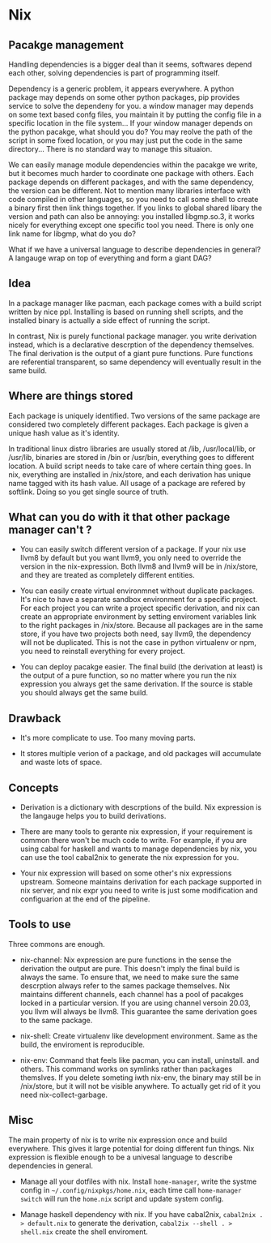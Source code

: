 # Nix

## Pacakge management
Handling dependencies is a bigger deal than it seems, softwares depend each other, solving dependencies is part of programming itself.

Dependency is a generic problem, it appears everywhere. A python package may depends on some other python packages, pip provides service to solve the dependeny for you. a window manager may depends on some text based confg files, you maintain it by putting the config file in a specific location in the file system... If your window manager depends on the python pacakge, what should you do? You may reolve the path of the script in some fixed location, or you may just put the code in the same directory... There is no standard way to manage this situaion.

We can easily manage module dependencies within the pacakge we write, but it becomes much harder to coordinate one package with others. Each package depends on different packages, and with the same dependency, the version can be different. Not to mention many libraries interface with code compiled in other languages, so you need to call some shell to create a binary first then link things together. If you links to global shared libary the version and path can also be annoying: you installed libgmp.so.3, it works nicely for everything except one specific tool you need. There is only one link name for libgmp, what do you do?

What if we have a universal language to describe dependencies in general? A langauge wrap on top of everything and form a giant DAG?

## Idea

In a package manager like pacman, each package comes with a build script written by nice ppl. Installing is based on running shell scripts, and the installed binary is actually a side effect of running the script.

In contrast, Nix is purely functional package manager. you write derivation instead, which is a declarative descrption of the dependency themselves. The final derivation is the output of a giant pure functions. Pure functions are referential transparent, so same dependency will eventually result in the same build.

## Where are things stored

Each package is uniquely identified. Two versions of the same package are considered two completely different packages. Each package is given a unique hash value as it's identity.

In traditional linux distro libraries are usually stored at /lib, /usr/local/lib, or /usr/lib, binaries are stored in /bin or /usr/bin, everything goes to different location. A build script needs to take care of where certain thing goes. In nix, everything are installed in /nix/store, and each derivation has unique name tagged with its hash value. All usage of a package are refered by softlink. Doing so you get single source of truth.

## What can you do with it that other package manager can't ?

- You can easily switch different version of a package. If your nix use llvm8 by default but you want llvm9, you only need to override the version in the nix-expression. Both llvm8 and llvm9 will be in /nix/store, and they are treated as completely different entities.

- You can easily create virtual environmnet without duplicate packages. It's nice to have a separate sandbox environment for a specific project. For each project you can write a project specific derivation, and nix can create an appropriate environment by setting enviroment variables link to the right packages in /nix/store. Because all packages are in the same store, if you have two projects both need, say llvm9, the dependency will not be duplicated. This is not the case in python virtualenv or npm, you need to reinstall everything for every project.

- You can deploy pacakge easier. The final build (the derivation at least) is the output of a pure function, so no matter where you run the nix expression you always get the same derivation. If the source is stable you should always get the same build.

## Drawback

- It's more complicate to use. Too many moving parts.

- It stores multiple verion of a package, and old packages will accumulate and waste lots of space.


## Concepts

- Derivation is a dictionary with descrptions of the build. Nix expression is the langauge helps you to build derivations.

- There are many tools to gerante nix expression, if your requirement is common there won't be much code to write. For example, if you are using cabal for haskell and wants to manage dependencies by nix, you can use the tool cabal2nix to generate the nix expression for you.

- Your nix expression will based on some other's nix expressions upstream. Someone maintains derivation for each package supported in nix server, and nix expr you need to write is just some modification and configuarion at the end of the pipeline.


## Tools to use

Three commons are enough.

- nix-channel: Nix expression are pure functions in the sense the derivation the output are pure. This doesn't imply the final build is always the same. To ensure that, we need to make sure the same descrption always refer to the sames package themselves. Nix maintains different channels, each channel has a pool of pacakges locked in a particular version. If you are using channel versoin 20.03, you llvm will always be llvm8.  This guarantee the same derivation goes to the same package.

- nix-shell: Create virtualenv like development environment. Same as the build, the enviroment is reproducible.

- nix-env: Command that feels like pacman, you can install, uninstall. and others. This command works on symlinks rather than packages themslves. If you delete someting iwth nix-env, the binary may still be in /nix/store, but it will not be visible anywhere. To actually get rid of it you need nix-collect-garbage.

## Misc
The main property of nix is to write nix expression once and build everywhere. This gives it large potential for doing different fun things. Nix expression is flexible enough to be a univesal language to describe dependencies in general.

- Manage all your dotfiles with nix. Install `home-manager`, write the systme config in `~/.config/nixpkgs/home.nix`, each time call `home-manager switch` will run the `home.nix` script and update system config.

- Manage haskell dependency with nix. If you have cabal2nix,  `cabal2nix . > default.nix` to generate the derivation, `cabal2ix --shell . > shell.nix` create the shell enviroment.

